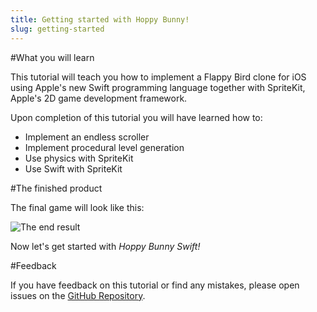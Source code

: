 ```yaml
---
title: Getting started with Hoppy Bunny!
slug: getting-started
---
```


#What you will learn

This tutorial will teach you how to implement a Flappy Bird clone for iOS using Apple's new Swift programming language together with SpriteKit, Apple's 2D game development framework.

Upon completion of this tutorial you will have learned how to:

- Implement an endless scroller
- Implement procedural level generation
- Use physics with SpriteKit
- Use Swift with SpriteKit

#The finished product

The final game will look like this:

![The end result](../Tutorial-Images/finalProject.gif)

Now let's get started with *Hoppy Bunny Swift!*

#Feedback

If you have feedback on this tutorial or find any mistakes, please open issues on the [GitHub Repository](https://github.com/MakeSchool-Tutorials/Hoppy-Bunny-SpriteKit-Swift).

